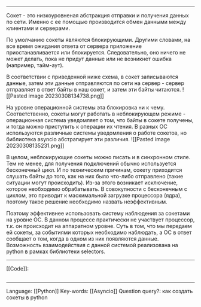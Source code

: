 
___
Сокет - это низкоуровненая абстракция отправки и получения данных по сети. Именно с ее помощью производится обмен данными между клиентами и серверами. 

По умолчанию сокеты являются блокирующими. Другими словами, на все время ожидания ответа от сервера приложение приостанавливается или блокируется. Следовательно, оно ничего не может делать, пока не придут данные или не возникнет ошибка (например, тайм-аут). 

В соответствии с приведенной ниже схема, в сокет записываются данные, затем эти данные отправляются по сети на сервер - сервер отправляет в ответ байты в наш сокет, и затем эти байты читаются. 
![[Pasted image 20230308134738.png]]

На уровне операционной системы эта блокировка ни к чему. Соответственно, сокеты могут работать в неблокирующем режиме - операционная система уведомляет о том, что байты в сокете получены, и тогда можно приступить к операции их чтения. В разных ОС используются различные системы уведомления о работе сокетов, но библиотека asyncio абстрагирует эти различия. 
![[Pasted image 20230308135231.png]]

В целом, неблокирующие сокеты можно писать и в синхронном стиле. Тем не менее, для получения подключений обычно используется бесконечный цикл. И по техническим причинам, сокету приходится слушать байты до того, как на них было что-либо отправлено (такие ситуации могут происходить). Из-за этого возникает исключение, которое необходимо обрабатывать. В совокупности с бесконечным с циклом, это приводит к маскимальной загрузке процессора (ядра), поэтому такое решение необходимо назвать неэффективным. 

Поэтому эффективнее использовать систему наблюдения за сокетами на уровне ОС. В данном процессе практически не участвует процессор, т.к. он происходит на аппаратном уровне. Суть в том, что мы передаем ей сокеты, за событиями которых необходимо наблюдать, а ОС в ответ сообщает о том, когда в одном из них появляются данные. Возможность взаимодействия с данной системой реализована на python в рамках библиотеки selectors. 
___
[[Code]]:
```

```
___
Language: [[Python]]
Key-words:  [[Asyncio]]
Question query?: как создать сокеты в python